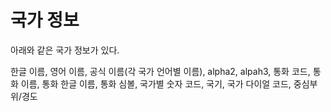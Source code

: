 # 국가 정보

아래와 같은 국가 정보가 있다.

한글 이름, 영어 이름, 공식 이름(각 국가 언어별 이름), alpha2, alpah3, 통화 코드, 통화 이름, 통화 한글 이름, 통화 심볼, 국가별 숫자 코드, 국기, 국가 다이얼 코드, 중심부 위/경도

